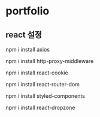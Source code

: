 # portfolio

## react 설정
npm i install axios

npm i install http-proxy-middleware

npm i install react-cookie

npm i install react-router-dom

npm i install styled-components

npm i install react-dropzone
